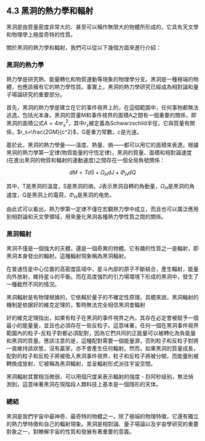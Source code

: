 ## 4.3 黑洞的熱力學和輻射

黑洞是由質量密度非常大的、甚至可以稱作無限大的物體所形成的，它具有天文學和物理學上極度奇特的性質。

關於黑洞的熱力學和輻射，我們可以從以下幾個方面來進行介紹：

### 黑洞的熱力學

熱力學是研究熱、能量轉化和物質運動等現象的物理學分支。黑洞是一種極端的物體，也應該擁有它的熱力學性質。事實上，黑洞的熱力學研究已經成為相對論和量子場論研究的重要部分。

首先，黑洞的熱力學是建立在它的事件視界上的，在這個範圍中，任何事物都無法逃逸，包括光本身。黑洞的質量M和事件視界的面積A之間有一個重要的關係，即黑洞的面積公式$A=4\pi r_s^2$，其中$r_s$被定義為Schwarzschild半徑，它與質量有關係，$r_s=\frac{2GM}{c^2}$，G是重力常數，c是光速。

基於此，黑洞的熱力學量——溫度、熱量、熵——都可以用它的面積來表達。根據黑洞的熱力學第一定律(物質能量的守恆定律)，黑洞的質量、面積和相對論速度(在進出黑洞的物質和輻射的運動速度)之間存在一個全局負號關係：

$$dM=TdS+\Omega_H dJ+\Phi_H dQ$$

其中，T是黑洞的溫度，S是黑洞的熵，J表示黑洞自轉的角動量，$\Omega_H$是黑洞的角速度，Q是黑洞上的電荷，$\Phi_H$是黑洞的电势。  

由此式可以看出，熱力學第一定律不僅在宏觀熱力學中成立，而且也可以廣泛應用到相對論和天文學領域，用來量化黑洞各種熱力學性質之間的關係。

### 黑洞輻射

黑洞不僅是一個強大的天體，還是一個奇異的物體。它有趣的性質之一是輻射，即黑洞本身發出的輻射。這種輻射現象稱為黑洞輻射。

在普通恆星中心位置的高密度區域中，星斗內部的原子不斷結合，產生輻射，能量向外放射，維持星斗的平衡。而在高度強烈的引力場環境下形成的黑洞中，發生了一種截然不同的情況。

黑洞輻射是有物理根據的，它依賴於量子的不確定性原理。具體來說，黑洞輻射的機制是依据好的維克定理的，暫時無法完全相信黑洞會輻射

好的維克定理指出，如果有粒子在黑洞的事件視界之內，其存在必定會被賦予一個最小的能量量，並且也必須存在一些反粒子。這意味著，任何一個在黑洞事件視界範圍內的粒子-反粒子對都必須配對，因為它們共同的正能量可以被轉化為負能量和黑洞的質量。應該注意的是，這種配對需要一個能量源，否則粒子和反粒子對將一直維持該狀態，沒有贏家，亦不會產生任何輻射。然而，如果黑洞的質量成長，配對的粒子和反粒子將被吸入黑洞事件視界，粒子和反粒子將被分開，而能量則被轉換成放射，它被稱為黑洞輻射，並呈輻射形式派往宇宙空間。

黑洞輻射其實相当微弱，可以用個尺度来表示輻射的強度 - 巨阿秒级别，無法偵測到，這意味著黑洞在現階段人類科技上基本是一個隱形的天体。

### 總結

黑洞是我們宇宙中最神奇、最奇特的物體之一。除了極端的物理特徵，它還有獨立的熱力學特徵和自己的輻射現象。黑洞是相對論、量子場論以及宇宙學研究的重要對象之一，對瞭解宇宙的性質和發展有著重要的意義。
